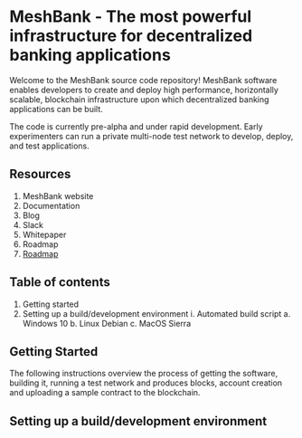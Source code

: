 # MeshBank - The most powerful infrastructure for decentralized banking applications

Welcome to the MeshBank source code repository! MeshBank software enables developers to create and deploy high performance, horizontally scalable, blockchain infrastructure upon which decentralized banking applications can be built.

The code is currently pre-alpha and under rapid development. Early experimenters can run a private multi-node test network to develop, deploy, and test applications.

## Resources
  1. MeshBank website
  2. Documentation
  3. Blog
  4. Slack
  5. Whitepaper
  6. Roadmap
  7. [Roadmap](roadmap.md)

## Table of contents
  1. Getting started
  2. Setting up a build/development environment
    i. Automated build script
      a. Windows 10
      b. Linux Debian
      c. MacOS Sierra
  
## Getting Started
  
  The following instructions overview the process of getting the software, building it, running a test network and produces blocks, account creation and uploading a sample contract to the blockchain.
  
## Setting up a build/development environment
